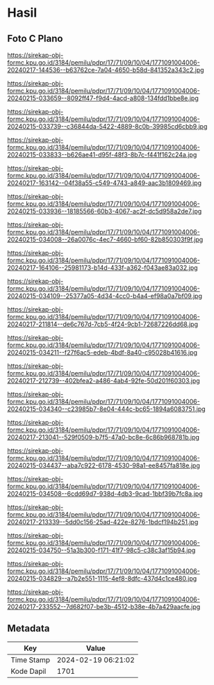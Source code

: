 # Hasil

## Foto C Plano

https://sirekap-obj-formc.kpu.go.id/3184/pemilu/pdpr/17/71/09/10/04/1771091004006-20240217-144536--b63762ce-7a04-4650-b58d-841352a343c2.jpg

https://sirekap-obj-formc.kpu.go.id/3184/pemilu/pdpr/17/71/09/10/04/1771091004006-20240215-033659--8092ff47-f9d4-4acd-a808-134fdd1bbe8e.jpg

https://sirekap-obj-formc.kpu.go.id/3184/pemilu/pdpr/17/71/09/10/04/1771091004006-20240215-033739--c36844da-5422-4889-8c0b-39985cd6cbb9.jpg

https://sirekap-obj-formc.kpu.go.id/3184/pemilu/pdpr/17/71/09/10/04/1771091004006-20240215-033833--b626ae41-d95f-48f3-8b7c-f441f162c24a.jpg

https://sirekap-obj-formc.kpu.go.id/3184/pemilu/pdpr/17/71/09/10/04/1771091004006-20240217-163142--04f38a55-c549-4743-a849-aac3b1809469.jpg

https://sirekap-obj-formc.kpu.go.id/3184/pemilu/pdpr/17/71/09/10/04/1771091004006-20240215-033936--18185566-60b3-4067-ac2f-dc5d958a2de7.jpg

https://sirekap-obj-formc.kpu.go.id/3184/pemilu/pdpr/17/71/09/10/04/1771091004006-20240215-034008--26a0076c-4ec7-4660-bf60-82b850303f9f.jpg

https://sirekap-obj-formc.kpu.go.id/3184/pemilu/pdpr/17/71/09/10/04/1771091004006-20240217-164106--25981173-b14d-433f-a362-f043ae83a032.jpg

https://sirekap-obj-formc.kpu.go.id/3184/pemilu/pdpr/17/71/09/10/04/1771091004006-20240215-034109--25377a05-4d34-4cc0-b4a4-ef98a0a7bf09.jpg

https://sirekap-obj-formc.kpu.go.id/3184/pemilu/pdpr/17/71/09/10/04/1771091004006-20240217-211814--de6c767d-7cb5-4f24-9cb1-72687226dd68.jpg

https://sirekap-obj-formc.kpu.go.id/3184/pemilu/pdpr/17/71/09/10/04/1771091004006-20240215-034211--f27f6ac5-edeb-4bdf-8a40-c95028b41616.jpg

https://sirekap-obj-formc.kpu.go.id/3184/pemilu/pdpr/17/71/09/10/04/1771091004006-20240217-212739--402bfea2-a486-4ab4-92fe-50d201f60303.jpg

https://sirekap-obj-formc.kpu.go.id/3184/pemilu/pdpr/17/71/09/10/04/1771091004006-20240215-034340--c23985b7-8e04-444c-bc65-1894a6083751.jpg

https://sirekap-obj-formc.kpu.go.id/3184/pemilu/pdpr/17/71/09/10/04/1771091004006-20240217-213041--529f0509-b7f5-47a0-bc8e-6c86b968781b.jpg

https://sirekap-obj-formc.kpu.go.id/3184/pemilu/pdpr/17/71/09/10/04/1771091004006-20240215-034437--aba7c922-6178-4530-98a1-ee8457fa818e.jpg

https://sirekap-obj-formc.kpu.go.id/3184/pemilu/pdpr/17/71/09/10/04/1771091004006-20240215-034508--6cdd69d7-938d-4db3-9cad-1bbf39b7fc8a.jpg

https://sirekap-obj-formc.kpu.go.id/3184/pemilu/pdpr/17/71/09/10/04/1771091004006-20240217-213339--5dd0c156-25ad-422e-8276-1bdcf194b251.jpg

https://sirekap-obj-formc.kpu.go.id/3184/pemilu/pdpr/17/71/09/10/04/1771091004006-20240215-034750--51a3b300-f171-41f7-98c5-c38c3af15b94.jpg

https://sirekap-obj-formc.kpu.go.id/3184/pemilu/pdpr/17/71/09/10/04/1771091004006-20240215-034829--a7b2e551-1115-4ef8-8dfc-437d4c1ce480.jpg

https://sirekap-obj-formc.kpu.go.id/3184/pemilu/pdpr/17/71/09/10/04/1771091004006-20240217-233552--7d682f07-be3b-4512-b38e-4b7a429aacfe.jpg


## Metadata

| Key        | Value               |
| ---------- | ------------------- |
| Time Stamp | 2024-02-19 06:21:02 |
| Kode Dapil | 1701                |




